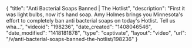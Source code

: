{
    "title": "Anti Bacterial Soaps Banned | The Hotlist",
    "description": "First it was light bulbs, now it's hand soap. Amy Holmes brings you Minnesota's effort to completely ban anti bacterial soaps on today's Hotlist. Tell us wha...",
    "videoid": "198236",
    "date_created": "1408046546",
    "date_modified": "1418181878",
    "type": "captivate",
    "layout": "video",
    "url": "\/v\/anti-bacterial-soaps-banned-the-hotlist\/198236"
}